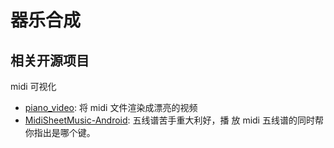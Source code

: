 # 器乐合成

## 相关开源项目

midi 可视化

- [piano_video](https://github.com/phuang1024/piano_video): 将 midi 文件渲染成漂亮的视频
- [MidiSheetMusic-Android](https://github.com/ditek/MidiSheetMusic-Android): 五线谱苦手重大利好，播
  放 midi 五线谱的同时帮你指出是哪个键。

